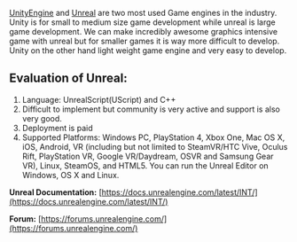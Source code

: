 
[UnityEngine](https://unity3d.com/) and [Unreal](https://www.unrealengine.com/en-US/blog) are two most used Game engines in the industry. Unity is for small to medium size game development while unreal is large game development. We can make incredibly awesome graphics intensive game with unreal but for smaller games it is way more difficult to develop. Unity on the other hand light weight game engine and very easy to develop.

## Evaluation of Unreal:
1. Language: UnrealScript(UScript) and C++
2. Difficult to implement but community is very active and support is also very good.
3. Deployment is paid
4. Supported Platforms: Windows PC, PlayStation 4, Xbox One, Mac OS X, iOS, Android, VR (including but not limited to SteamVR/HTC Vive, Oculus Rift, PlayStation VR, Google VR/Daydream, OSVR and Samsung Gear VR), Linux, SteamOS, and HTML5. You can run the Unreal Editor on Windows, OS X and Linux.

**Unreal Documentation:** [https://docs.unrealengine.com/latest/INT/](https://docs.unrealengine.com/latest/INT/)

**Forum:** [https://forums.unrealengine.com/](https://forums.unrealengine.com/)
